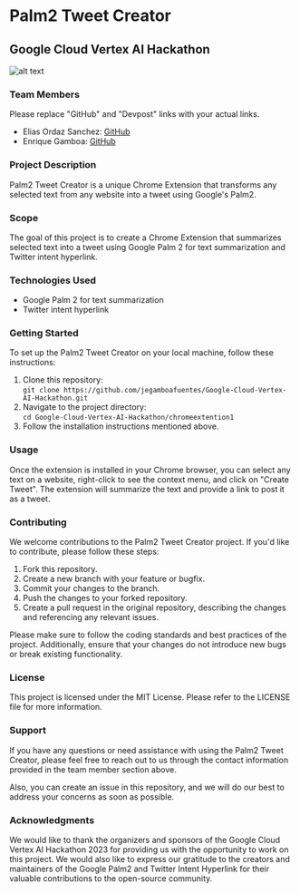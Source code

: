 # Palm2 Tweet Creator
## Google Cloud Vertex AI Hackathon
![alt text](https://github.com/jegamboafuentes/Google-Cloud-Vertex-AI-Hackathon/blob/EliasBranch/chromeextention1/images/coverGit.png?raw=true)


### Team Members

Please replace "GitHub" and "Devpost" links with your actual links. 

* Elias Ordaz Sanchez: [GitHub](https://github.com/Elias0109)
* Enrique Gamboa: [GitHub](https://github.com/jegamboafuentes)


### Project Description

Palm2 Tweet Creator is a unique Chrome Extension that transforms any selected text from any website into a tweet using Google's Palm2.

### Scope

The goal of this project is to create a Chrome Extension that summarizes selected text into a tweet using Google Palm 2 for text summarization and Twitter intent hyperlink.

### Technologies Used
* Google Palm 2 for text summarization
* Twitter intent hyperlink

### Getting Started

To set up the Palm2 Tweet Creator on your local machine, follow these instructions:

1. Clone this repository:  
`git clone https://github.com/jegamboafuentes/Google-Cloud-Vertex-AI-Hackathon.git`
2. Navigate to the project directory:  
`cd Google-Cloud-Vertex-AI-Hackathon/chromeextention1`
3. Follow the installation instructions mentioned above.

### Usage

Once the extension is installed in your Chrome browser, you can select any text on a website, right-click to see the context menu, and click on "Create Tweet". The extension will summarize the text and provide a link to post it as a tweet.

### Contributing

We welcome contributions to the Palm2 Tweet Creator project. If you'd like to contribute, please follow these steps:

1. Fork this repository.
2. Create a new branch with your feature or bugfix.
3. Commit your changes to the branch.
4. Push the changes to your forked repository.
5. Create a pull request in the original repository, describing the changes and referencing any relevant issues.

Please make sure to follow the coding standards and best practices of the project. Additionally, ensure that your changes do not introduce new bugs or break existing functionality.

### License

This project is licensed under the MIT License. Please refer to the LICENSE file for more information.

### Support

If you have any questions or need assistance with using the Palm2 Tweet Creator, please feel free to reach out to us through the contact information provided in the team member section above.

Also, you can create an issue in this repository, and we will do our best to address your concerns as soon as possible.

### Acknowledgments

We would like to thank the organizers and sponsors of the Google Cloud Vertex AI Hackathon 2023 for providing us with the opportunity to work on this project. We would also like to express our gratitude to the creators and maintainers of the Google Palm2 and Twitter Intent Hyperlink for their valuable contributions to the open-source community.
